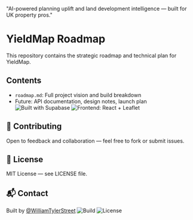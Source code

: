 "AI-powered planning uplift and land development intelligence — built for UK property pros."

# YieldMap Roadmap

This repository contains the strategic roadmap and technical plan for YieldMap.

## Contents
- `roadmap.md`: Full project vision and build breakdown
- Future: API documentation, design notes, launch plan
![Built with Supabase](https://img.shields.io/badge/Built%20with-Supabase-3ECF8E?logo=supabase&style=for-the-badge)
![Frontend: React + Leaflet](https://img.shields.io/badge/Frontend-React%20%2B%20Leaflet-blue?style=for-the-badge)
## 🤝 Contributing
Open to feedback and collaboration — feel free to fork or submit issues.

## 📄 License
MIT License — see LICENSE file.

## 📬 Contact
Built by [@WilliamTylerStreet](https://github.com/yourprofile)
![Build](https://img.shields.io/badge/build-passing-brightgreen)
![License](https://img.shields.io/badge/license-MIT-blue)
